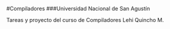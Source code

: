 #Compiladores
###Universidad Nacional de San Agustín

Tareas y proyecto del curso de Compiladores
Lehi Quincho M.


